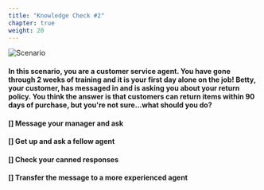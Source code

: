 ```yaml
---
title: "Knowledge Check #2"
chapter: true
weight: 20
---
```


![Scenario ](/images/Knowledge2.jpg)

#### In this scenario, you are a customer service agent. You have gone through 2 weeks of training and it is your first day alone on the job! Betty, your customer, has messaged in and is asking you about your return policy. You think the answer is that customers can return items within 90 days of purchase, but you're not sure...what should you do?

#### [] Message your manager and ask <br>
#### [] Get up and ask a fellow agent <br>
#### [] Check your canned responses <br>
#### [] Transfer the message to a more experienced agent <br>

